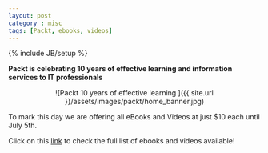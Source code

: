 ```yaml
---
layout: post
category : misc
tags: [Packt, ebooks, videos]
---
```

{% include JB/setup %}

**Packt is celebrating 10 years of effective learning and information services to IT professionals**

<!--more-->


<div style="text-align:center" markdown="1">
![Packt 10 years of effective learning ]({{ site.url }}/assets/images/packt/home_banner.jpg)
</div>

To mark this day we are offering all eBooks and Videos at just $10 each until July 5th.

Click on this [link](http://goo.gl/Ih6DQ7) to check the full list of ebooks and videos available!